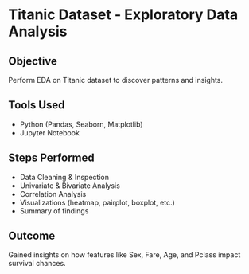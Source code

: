 # Titanic Dataset - Exploratory Data Analysis

## Objective
Perform EDA on Titanic dataset to discover patterns and insights.

## Tools Used
- Python (Pandas, Seaborn, Matplotlib)
- Jupyter Notebook

## Steps Performed
- Data Cleaning & Inspection
- Univariate & Bivariate Analysis
- Correlation Analysis
- Visualizations (heatmap, pairplot, boxplot, etc.)
- Summary of findings

## Outcome
Gained insights on how features like Sex, Fare, Age, and Pclass impact survival chances.
